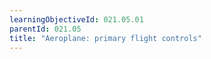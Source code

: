 ```yaml
---
learningObjectiveId: 021.05.01
parentId: 021.05
title: "Aeroplane: primary flight controls"
---
```



